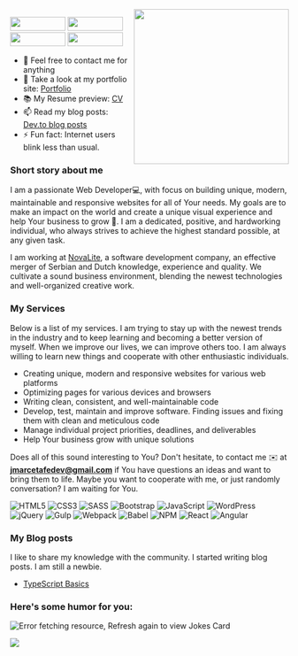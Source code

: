 <img align='right' src='https://camo.githubusercontent.com/a67096f5f1acc0b3c32597dbf7bdb857e308dd0f51825de811ab41119fbec95f/68747470733a2f2f692e67697068792e636f6d2f6d656469612f4c3152317476493973766b495777705659722f67697068792e77656270' width='280"'>

[<img src="https://img.shields.io/badge/linkedin-%230077B5.svg?&style=for-the-badge&logo=linkedin&logoColor=white" style="width:100px;height:25px;"/>](https://www.linkedin.com/in/jovanamarceta)
[<img src="https://img.shields.io/badge/portfolio-%230077B5.svg?&style=for-the-badge&color=red" style="width:100px;height:25px;" />](https://jmarcetadev.netlify.app/)
[<img src="https://img.shields.io/badge/dribble-%230077B5.svg?&style=for-the-badge&color=pink" style="width:100px;height:25px;" />](https://dribbble.com/jmfedev)
[<img src="https://img.shields.io/badge/twitter-%230077B5.svg?&style=for-the-badge&logo=twitter&logoColor=white&color=1da1f2" style="width:100px;height:25px;" />](https://twitter.com/jmfedev)

- 💬 Feel free to contact me for anything
- 🎯 Take a look at my portfolio site: [Portfolio](https://jmarcetadev.netlify.app)
- 📚 My Resume preview: [CV](https://github.com/jovana-marceta/resume/blob/master/Jovana%20Mar%C4%8Deta%20CV.pdf)
- 📫 Read my blog posts: [Dev.to blog posts](https://dev.to/jovanadev)
- ⚡ Fun fact: Internet users blink less than usual.

### Short story about me
I am a passionate Web Developer💻, with focus on building unique, modern, maintainable and responsive websites for all of Your needs. My goals are to make an impact on the world and create a unique visual experience and help Your business to grow 🚀. I am a dedicated, positive, and hardworking individual, who always strives to achieve the highest standard possible, at any given task.

I am working at [NovaLite](https://novalite.rs/), a software development company, an effective merger of Serbian and Dutch knowledge, experience and quality. We cultivate a sound business environment, blending the newest technologies and well-organized creative work.

### My Services
Below is a list of my services. I am trying to stay up with the newest trends in the industry and to keep learning and becoming a better version of myself. When we improve our lives, we can improve others too. I am always willing to learn new things and cooperate with other enthusiastic individuals. 

- Creating unique, modern and responsive websites for various web platforms
- Optimizing pages for various devices and browsers
- Writing clean, consistent, and well-maintainable code
- Develop, test, maintain and improve software. Finding issues and fixing them with clean and meticulous code
- Manage individual project priorities, deadlines, and deliverables
- Help Your business grow with unique solutions

Does all of this sound interesting to You? Don't hesitate, to contact me ✉️  at <strong>jmarcetafedev@gmail.com</strong> if You have questions an ideas and want to bring them to life. Maybe you want to cooperate with me, or just randomly conversation? I am waiting for You.

![HTML5](https://img.shields.io/badge/html5-%23E34F26.svg?style=for-the-badge&logo=html5&logoColor=white)
![CSS3](https://img.shields.io/badge/css3-%231572B6.svg?style=for-the-badge&logo=css3&logoColor=white)
![SASS](https://img.shields.io/badge/SASS-hotpink.svg?style=for-the-badge&logo=SASS&logoColor=white)
![Bootstrap](https://img.shields.io/badge/bootstrap-%23563D7C.svg?style=for-the-badge&logo=bootstrap&logoColor=white)
![JavaScript](https://img.shields.io/badge/javascript-%23323330.svg?style=for-the-badge&logo=javascript&logoColor=%23F7DF1E)
![WordPress](https://img.shields.io/badge/WordPress-%23117AC9.svg?style=for-the-badge&logo=WordPress&logoColor=white)
![jQuery](https://img.shields.io/badge/jquery-%230769AD.svg?style=for-the-badge&logo=jquery&logoColor=white)
![Gulp](https://img.shields.io/badge/GULP-%23CF4647.svg?style=for-the-badge&logo=gulp&logoColor=white)
![Webpack](https://img.shields.io/badge/webpack-%238DD6F9.svg?style=for-the-badge&logo=webpack&logoColor=black)
![Babel](https://img.shields.io/badge/Babel-F9DC3e?style=for-the-badge&logo=babel&logoColor=black)
![NPM](https://img.shields.io/badge/NPM-%23000000.svg?style=for-the-badge&logo=npm&logoColor=white)
![React](https://img.shields.io/badge/react-%2320232a.svg?style=for-the-badge&logo=react&logoColor=%2361DAFB)
![Angular](https://img.shields.io/badge/angular-%23DD0031.svg?style=for-the-badge&logo=angular&logoColor=white)

### My  Blog posts
I like to share my knowledge with the community. I started writing blog posts. I am still a newbie. 
- [TypeScript Basics](https://dev.to/jovanadev/typescript-basics-2io4)

### Here's some humor for you:
<img src="https://readme-jokes.vercel.app/api" alt="Error fetching resource, Refresh again to view Jokes Card" />

![](https://komarev.com/ghpvc/?username=jovana-marceta&color=brightgreen)



